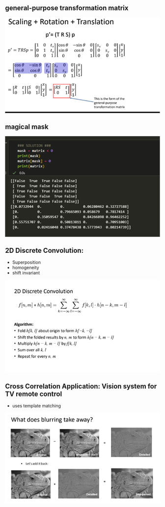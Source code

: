 ## general-purpose transformation matrix

[![](https://raw.githubusercontent.com/Tendourisu/images/master/Untitled.png)](https://raw.githubusercontent.com/Tendourisu/images/master/Untitled.png)

## magical mask

[![](https://raw.githubusercontent.com/Tendourisu/images/master/Untitled%201.png)](https://raw.githubusercontent.com/Tendourisu/images/master/Untitled%201.png)

## 2D Discrete Convolution:

- Superposition
- homogeneity
- shift invariant

[![](https://raw.githubusercontent.com/Tendourisu/images/master/Untitled%202.png)](https://raw.githubusercontent.com/Tendourisu/images/master/Untitled%202.png)

## Cross Correlation Application: Vision system for TV remote control

- uses template matching

[![](https://raw.githubusercontent.com/Tendourisu/images/master/Untitled%203.png)](https://raw.githubusercontent.com/Tendourisu/images/master/Untitled%203.png)
